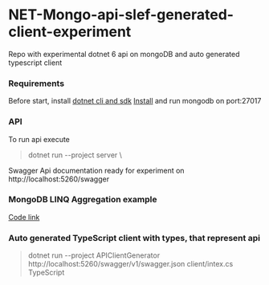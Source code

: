 # NET-Mongo-api-slef-generated-client-experiment
Repo with experimental dotnet 6 api on mongoDB and auto generated typescript client

### Requirements

Before start, install [dotnet cli and sdk](https://learn.microsoft.com/uk-ua/dotnet/core/install/)
[Install](https://www.mongodb.com/docs/manual/administration/install-community/) and run mongodb on port:27017

### API

To run api execute 
> dotnet run --project server \

Swagger Api documentation ready for experiment on http://localhost:5260/swagger

### MongoDB LINQ Aggregation example
[Code link](https://github.com/TheForsakenSpirit/NET-Mongo-api-slef-generated-client-experiment/blob/dd2de155840be0884aff4ae22f9753a17c5a241c/server/Controllers/UserController.cs#L35-L41)

### Auto generated TypeScript client with types, that represent api
> dotnet run --project APIClientGenerator http://localhost:5260/swagger/v1/swagger.json client/intex.cs TypeScript
